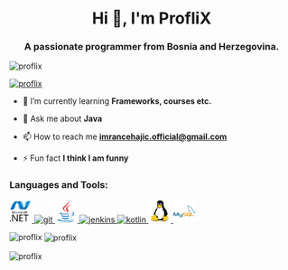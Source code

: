 <h1 align="center">Hi 👋, I'm ProfliX</h1>
<h3 align="center">A passionate programmer from Bosnia and Herzegovina.</h3>

<p align="left"> <img src="https://komarev.com/ghpvc/?username=proflix&label=Profile%20views&color=0e75b6&style=flat" alt="proflix" /> </p>

<p align="left"> <a href="https://github.com/ryo-ma/github-profile-trophy"><img src="https://github-profile-trophy.vercel.app/?username=proflix" alt="proflix" /></a> </p>

- 🌱 I’m currently learning **Frameworks, courses etc.**

- 💬 Ask me about **Java**

- 📫 How to reach me **imrancehajic.official@gmail.com**

- ⚡ Fun fact **I think I am funny**


<h3 align="left">Languages and Tools:</h3>
<p align="left"> <a href="https://dotnet.microsoft.com/" target="_blank"> <img src="https://raw.githubusercontent.com/devicons/devicon/master/icons/dot-net/dot-net-original-wordmark.svg" alt="dotnet" width="40" height="40"/> </a> <a href="https://git-scm.com/" target="_blank"> <img src="https://www.vectorlogo.zone/logos/git-scm/git-scm-icon.svg" alt="git" width="40" height="40"/> </a> <a href="https://www.java.com" target="_blank"> <img src="https://raw.githubusercontent.com/devicons/devicon/master/icons/java/java-original.svg" alt="java" width="40" height="40"/> </a> <a href="https://www.jenkins.io" target="_blank"> <img src="https://www.vectorlogo.zone/logos/jenkins/jenkins-icon.svg" alt="jenkins" width="40" height="40"/> </a> <a href="https://kotlinlang.org" target="_blank"> <img src="https://www.vectorlogo.zone/logos/kotlinlang/kotlinlang-icon.svg" alt="kotlin" width="40" height="40"/> </a> <a href="https://www.linux.org/" target="_blank"> <img src="https://raw.githubusercontent.com/devicons/devicon/master/icons/linux/linux-original.svg" alt="linux" width="40" height="40"/> </a> <a href="https://www.mysql.com/" target="_blank"> <img src="https://raw.githubusercontent.com/devicons/devicon/master/icons/mysql/mysql-original-wordmark.svg" alt="mysql" width="40" height="40"/> </a> </p>

<p><img align="left" src="https://github-readme-stats.vercel.app/api/top-langs?username=proflix&show_icons=true&locale=en&layout=compact" alt="proflix" /></p>

<p>&nbsp;<img align="center" src="https://github-readme-stats.vercel.app/api?username=proflix&show_icons=true&locale=en" alt="proflix" /></p>

<p><img align="center" src="https://github-readme-streak-stats.herokuapp.com/?user=proflix&" alt="proflix" /></p>
